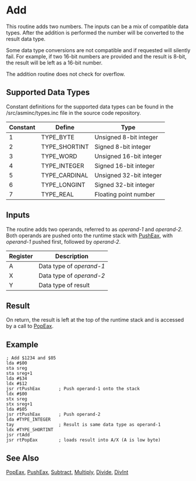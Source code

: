 # Add

This routine adds two numbers. The inputs can be a mix of compatible data
types. After the addition is performed the number will be converted to
the result data type.

Some data type conversions are not compatible and if requested will
silently fail. For example, if two 16-bit numbers are provided and
the result is 8-bit, the result will be left as a 16-bit number.

The addition routine does not check for overflow.

## Supported Data Types

Constant definitions for the supported data types can be found in the
/src/asminc/types.inc file in the source code repository.

|Constant|Define       |Type                   |
|--------|-------------|-----------------------|
|1       |TYPE_BYTE    |Unsigned 8-bit integer |
|2       |TYPE_SHORTINT|Signed 8-bit integer   |
|3       |TYPE_WORD    |Unsigned 16-bit integer|
|4       |TYPE_INTEGER |Signed 16-bit integer  |
|5       |TYPE_CARDINAL|Unsigned 32-bit integer|
|6       |TYPE_LONGINT |Signed 32-bit integer  |
|7       |TYPE_REAL    |Floating point number  |

## Inputs

The routine adds two operands, referred to as *operand-1* and *operand-2*.
Both operands are pushed onto the runtime stack with [PushEax](/runtime/pusheax),
with *operand-1* pushed first, followed by *operand-2*.

|Register|Description             |
|--------|------------------------|
|A       |Data type of *operand-1*|
|X       |Data type of *operand-2*|
|Y       |Data type of result     |

## Result

On return, the result is left at the top of the runtime stack and is accessed by
a call to [PopEax](/runtime/popeax).

## Example

```
; Add $1234 and $05
lda #$00
sta sreg
sta sreg+1
lda #$34
ldx #$12
jsr rtPushEax       ; Push operand-1 onto the stack
ldx #$00
stx sreg
stx sreg+1
lda #$05
jsr rtPushEax       ; Push operand-2
lda #TYPE_INTEGER
tay                 ; Result is same data type as operand-1
ldx #TYPE_SHORTINT
jsr rtAdd
jsr rtPopEax        ; loads result into A/X (A is low byte)
```

## See Also

[PopEax](/runtime/popeax), [PushEax](/runtime/pusheax),
[Subtract](/runtime/subtract), [Multiply](/runtime/multiply),
[Divide](/runtime/divide), [DivInt](/runtime/divint)
